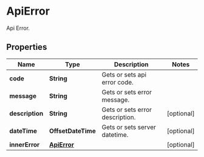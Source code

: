

# ApiError

Api Error.

## Properties

| Name | Type | Description | Notes |
|------------ | ------------- | ------------- | -------------|
|**code** | **String** | Gets or sets api error code. |  |
|**message** | **String** | Gets or sets error message. |  |
|**description** | **String** | Gets or sets error description. |  [optional] |
|**dateTime** | **OffsetDateTime** | Gets or sets server datetime. |  [optional] |
|**innerError** | [**ApiError**](ApiError.md) |  |  [optional] |



